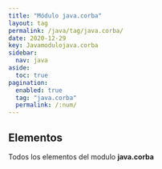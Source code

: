 ```yaml
---
title: "Módulo java.corba"
layout: tag
permalink: /java/tag/java.corba/
date: 2020-12-29
key: Javamodulojava.corba
sidebar: 
  nav: java
aside: 
  toc: true
pagination: 
  enabled: true
  tag: "java.corba"
  permalink: /:num/
---
```


<h2>Elementos</h2>
Todos los elementos del modulo <strong>java.corba</strong>
